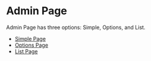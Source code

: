 # Admin Page
Admin Page has three options: Simple, Options, and List.


* [Simple Page](https://github.com/sujin2f/wp_express/blob/master/documents/AdminPage-Simple.md)
* [Options Page](https://github.com/sujin2f/wp_express/blob/master/documents/AdminPage-Options.md)
* [List Page](https://github.com/sujin2f/wp_express/blob/master/documents/AdminPage-List.md)





